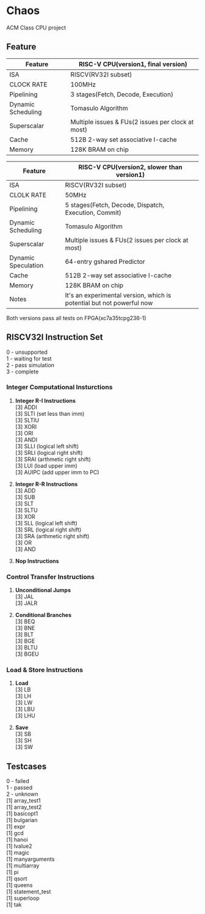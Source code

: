 # Chaos
ACM Class CPU project

## Feature
 Feature | RISC-V CPU(version1, final version)
--- | ---
ISA | RISCV(RV32I subset) 
CLOCK RATE | 100MHz 
Pipelining | 3 stages(Fetch, Decode, Execution)  
Dynamic Scheduling | Tomasulo Algorithm
Superscalar | Multiple issues & FUs(2 issues per clock at most)
Cache | 512B 2-way set associative I-cache
Memory | 128K BRAM on chip

Feature | RISC-V CPU(version2, slower than version1)
--- | ---
ISA | RISCV(RV32I subset) 
CLOLK RATE | 50MHz
Pipelining | 5 stages(Fetch, Decode, Dispatch, Execution, Commit)  
Dynamic Scheduling | Tomasulo Algorithm
Superscalar | Multiple issues & FUs(2 issues per clock at most)
Dynamic Speculation | 64-entry gshared Predictor
Cache | 512B 2-way set associative I-cache
Memory | 128K BRAM on chip
Notes | It's an experimental version, which is potential but not powerful now

Both versions pass all tests on FPGA(xc7a35tcpg236-1)

## RISCV32I Instruction Set 
0 - unsupported  
1 - waiting for test  
2 - pass simulation  
3 - complete  

### Integer Computational Insturctions
1. **Integer R-I Instructions**   
    [3] ADDI  
    [3] SLTI	(set less than imm)  
    [3] SLTIU  
    [3] XORI  
    [3] ORI  
    [3] ANDI  
    [3] SLLI	(logical left shift)  
    [3] SRLI	(logical right shift)  
    [3] SRAI	(arthmetic right shift)  
    [3] LUI	    (load upper imm)  
    [3] AUIPC	(add  upper imm to PC)

2. **Integer R-R Instructions**  
    [3] ADD  
    [3] SUB  
    [3] SLT  
    [3] SLTU  
    [3] XOR  
    [3] SLL	(logical left shift)  
    [3] SRL      (logical right shift)  
    [3] SRA	(arthmetic right shift)  
    [3] OR  
    [3] AND

3. **Nop Instructions**

### Control Transfer Instructions
1. **Unconditional Jumps**  
    [3] JAL  
  	[3] JALR  

2. **Conditional Branches**  
	[3] BEQ  
	[3] BNE  
	[3] BLT  
	[3] BGE  
	[3] BLTU  
	[3] BGEU  

### Load & Store Instructions
1. **Load**  
	[3] LB  
	[3] LH  
	[3] LW  
	[3] LBU  
	[3] LHU  
	
2. **Save**  
	[3] SB  
	[3] SH  
	[3] SW  

## Testcases
0 - failed  
1 - passed  
2 - unknown  
[1] array_test1  
[1] array_test2  
[1] basicopt1  
[1] bulgarian  
[1] expr  
[1] gcd  
[1] hanoi  
[1] lvalue2  
[1] magic  
[1] manyarguments  
[1] multiarray  
[1] pi  
[1] qsort  
[1] queens  
[1] statement_test  
[1] superloop  
[1] tak  
